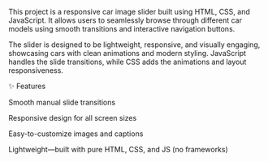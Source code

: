 This project is a responsive car image slider built using HTML, CSS, and JavaScript. 
It allows users to seamlessly browse through different car models using smooth transitions and interactive navigation buttons.

The slider is designed to be lightweight, responsive, and visually engaging, showcasing cars with clean animations and modern styling. 
JavaScript handles the slide transitions, while CSS adds the animations and layout responsiveness.

✨ Features

Smooth manual slide transitions

Responsive design for all screen sizes

Easy-to-customize images and captions

Lightweight—built with pure HTML, CSS, and JS (no frameworks)


